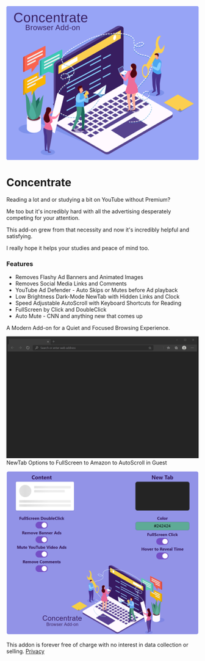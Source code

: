 ![Image](images/Concentrate.svg)

# Concentrate

Reading a lot and or studying a bit on YouTube without Premium?

Me too but it's incredibly hard with all the advertising desperately competing for your attention.

This add-on grew from that necessity and now it's incredibly helpful and satisfying.

I really hope it helps your studies and peace of mind too.

### Features

- Removes Flashy Ad Banners and Animated Images
- Removes Social Media Links and Comments
- YouTube Ad Defender - Auto Skips or Mutes before Ad playback
- Low Brightness Dark-Mode NewTab with Hidden Links and Clock
- Speed Adjustable AutoScroll with Keyboard Shortcuts for Reading
- FullScreen by Click and DoubleClick
- Auto Mute - CNN and anything new that comes up

A Modern Add-on for a Quiet and Focused Browsing Experience.

![Image](visuals/ConcentrateUI.gif)
NewTab Options to FullScreen to Amazon to AutoScroll in Guest

![Image](visuals/Options.png)

This addon is forever free of charge with no interest in data collection or selling.
[Privacy](PRIVACY.TXT)

